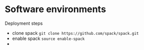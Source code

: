 # Software environments

Deployment steps
 - clone spack `git clone https://github.com/spack/spack.git`
 - enable spack `source enable-spack`
 - 
